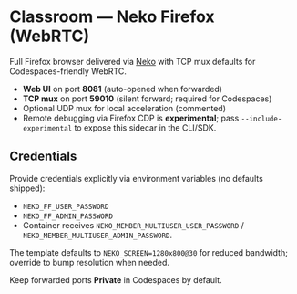 # Classroom — Neko Firefox (WebRTC)

Full Firefox browser delivered via [Neko](https://github.com/m1k1o/neko) with TCP mux defaults for Codespaces-friendly WebRTC.

- **Web UI** on port **8081** (auto-opened when forwarded)
- **TCP mux** on port **59010** (silent forward; required for Codespaces)
- Optional UDP mux for local acceleration (commented)
- Remote debugging via Firefox CDP is **experimental**; pass `--include-experimental` to expose this sidecar in the CLI/SDK.

## Credentials
Provide credentials explicitly via environment variables (no defaults shipped):
- `NEKO_FF_USER_PASSWORD`
- `NEKO_FF_ADMIN_PASSWORD`
- Container receives `NEKO_MEMBER_MULTIUSER_USER_PASSWORD` / `NEKO_MEMBER_MULTIUSER_ADMIN_PASSWORD`.

The template defaults to `NEKO_SCREEN=1280x800@30` for reduced bandwidth; override to bump resolution when needed.

Keep forwarded ports **Private** in Codespaces by default.
